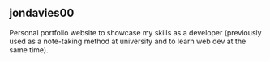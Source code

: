 ## jondavies00

Personal portfolio website to showcase my skills as a developer (previously used as a note-taking method at university and to learn web dev at the same time).
